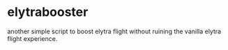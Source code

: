# elytrabooster
another simple script to boost elytra flight without ruining the vanilla elytra flight experience.
